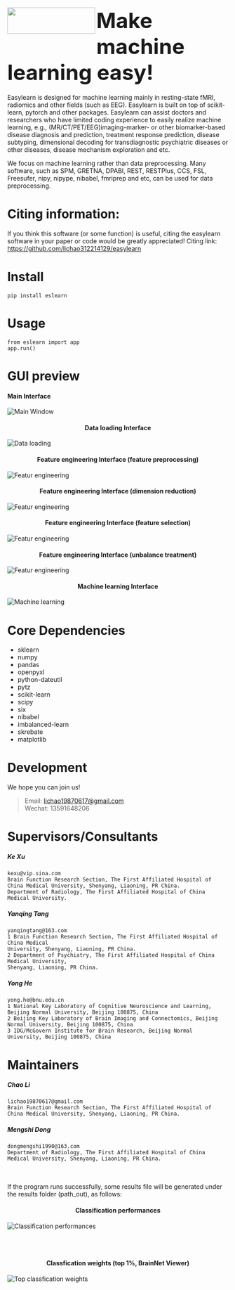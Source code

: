 # <img src="./eslearn/logo/logo-lower.jpg" width = "200" height = "60" div align=left />  <font size=10>Make machine learning easy!</font>  

Easylearn is designed for machine learning mainly in resting-state fMRI, radiomics and other fields (such as EEG). Easylearn is built on top of scikit-learn, pytorch and other packages. Easylearn can assist doctors and researchers who have limited coding experience to easily realize machine learning, e.g., (MR/CT/PET/EEG)imaging-marker- or other biomarker-based disease diagnosis and prediction, treatment response prediction, disease subtyping, dimensional decoding for transdiagnostic psychiatric diseases or other diseases, disease mechanism exploration and etc.  

We focus on machine learning rather than data preprocessing. Many software, such as SPM, GRETNA, DPABI, REST, RESTPlus, CCS, FSL, Freesufer, nipy, nipype, nibabel, fmriprep and etc, can be used for data preprocessing.  

# Citing information:
If you think this software (or some function) is useful, citing the easylearn software in your paper or code would be greatly appreciated!
Citing link: https://github.com/lichao312214129/easylearn 

# Install  
```
pip install eslearn
```

# Usage
```
from eslearn import app
app.run()
```

# GUI preview
#### Main Interface
![Main Window](./eslearn/img/GUI_main.png)  
#### <center> Data loading Interface </center>
![Data loading](./eslearn/img/GUI_data_loading.png)    
#### <center> Feature engineering Interface (feature preprocessing) </center>
![Featur engineering](./eslearn/img/preprocessing.png)   
#### <center> Feature engineering Interface (dimension reduction) </center>
![Featur engineering](./eslearn/img/dimreduction.png)   
#### <center> Feature engineering Interface (feature selection) </center>
![Featur engineering](./eslearn/img/feature_selection.png)   
#### <center> Feature engineering Interface (unbalance treatment) </center>
![Featur engineering](./eslearn/img/unbalance_treatment.png) 
#### <center> Machine learning Interface </center>
![Machine learning](./eslearn/img/machine_learning.png) 

# Core Dependencies 

- sklearn
- numpy
- pandas
- openpyxl
- python-dateutil
- pytz
- scikit-learn
- scipy
- six
- nibabel
- imbalanced-learn
- skrebate
- matplotlib

# Development    
We hope you can join us!   
> Email: lichao19870617@gmail.com  
> Wechat: 13591648206  

# Supervisors/Consultants 

##### Ke Xu
    kexu@vip.sina.com  
    Brain Function Research Section, The First Affiliated Hospital of China Medical University, Shenyang, Liaoning, PR China.  
    Department of Radiology, The First Affiliated Hospital of China Medical University.

##### Yanqing Tang  
    yanqingtang@163.com  
    1 Brain Function Research Section, The First Affiliated Hospital of China Medical
    University, Shenyang, Liaoning, PR China.  
    2 Department of Psychiatry, The First Affiliated Hospital of China Medical University,
    Shenyang, Liaoning, PR China.        
    
##### Yong He  
    yong.he@bnu.edu.cn  
    1 National Key Laboratory of Cognitive Neuroscience and Learning, Beijing Normal University, Beijing 100875, China  
    2 Beijing Key Laboratory of Brain Imaging and Connectomics, Beijing Normal University, Beijing 100875, China  
    3 IDG/McGovern Institute for Brain Research, Beijing Normal University, Beijing 100875, China 

# Maintainers
##### Chao Li
    lichao19870617@gmail.com
    Brain Function Research Section, The First Affiliated Hospital of China Medical University, Shenyang, Liaoning, PR China.  
    
##### Mengshi Dong
    dongmengshi1990@163.com  
    Department of Radiology, The First Affiliated Hospital of China Medical University, Shenyang, Liaoning, PR China.  

<br> <br />
If the program runs successfully, some results file will be generated under the results folder (path_out), as follows:
#### <center> Classification performances </center>
![Classification performances](./eslearn/img/classification_performances.png)  

<br> <br />
#### <center>Classfication weights (top 1%, BrainNet Viewer) </center>
![Top classfication weights](./eslearn/img/wei.jpg) 
<br> <br />

